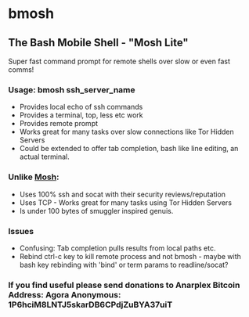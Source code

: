 bmosh
=====

## The Bash Mobile Shell - "Mosh Lite"

Super fast command prompt for remote shells over slow or even fast comms!

### Usage: bmosh ssh_server_name

- Provides local echo of ssh commands
- Provides a terminal, top, less etc work
- Provides remote prompt
- Works great for many tasks over slow connections like Tor Hidden Servers
- Could be extended to offer tab completion, bash like line editing, an actual terminal.

### Unlike [Mosh](https://github.com/keithw/mosh):
- Uses 100% ssh and socat with their security reviews/reputation
- Uses TCP - Works great for many tasks using Tor Hidden Servers
- Is under 100 bytes of smuggler inspired genuis.

### Issues
- Confusing: Tab completion pulls results from local paths etc. 
- Rebind ctrl-c key to kill remote process and not bmosh - maybe with bash key rebinding with 'bind' or term params to readline/socat?


### If you find useful please send donations to Anarplex Bitcoin Address: Agora Anonymous: 1P6hciM8LNTJ5skarDB6CPdjZuBYA37uiT 





